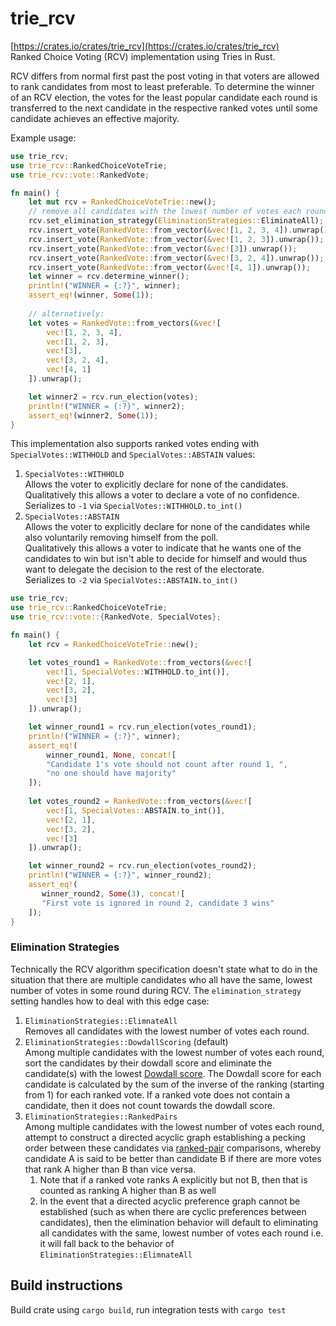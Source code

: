 # trie_rcv
[https://crates.io/crates/trie_rcv](https://crates.io/crates/trie_rcv)  
Ranked Choice Voting (RCV) implementation using Tries in Rust.  

RCV differs from normal first past the post voting in that voters are allowed 
to rank candidates from most to least preferable. To determine the winner of an RCV election, the
votes for the least popular candidate each round is transferred to the next candidate in the
respective ranked votes until some candidate achieves an effective majority.

Example usage:
```rust
use trie_rcv;
use trie_rcv::RankedChoiceVoteTrie;
use trie_rcv::vote::RankedVote;

fn main() {
    let mut rcv = RankedChoiceVoteTrie::new();
    // remove all candidates with the lowest number of votes each round
    rcv.set_elimination_strategy(EliminationStrategies::EliminateAll);
    rcv.insert_vote(RankedVote::from_vector(&vec![1, 2, 3, 4]).unwrap());
    rcv.insert_vote(RankedVote::from_vector(&vec![1, 2, 3]).unwrap());
    rcv.insert_vote(RankedVote::from_vector(&vec![3]).unwrap());
    rcv.insert_vote(RankedVote::from_vector(&vec![3, 2, 4]).unwrap());
    rcv.insert_vote(RankedVote::from_vector(&vec![4, 1]).unwrap());
    let winner = rcv.determine_winner();
    println!("WINNER = {:?}", winner);
    assert_eq!(winner, Some(1));
    
    // alternatively:
    let votes = RankedVote::from_vectors(&vec![
        vec![1, 2, 3, 4],
        vec![1, 2, 3],
        vec![3],
        vec![3, 2, 4],
        vec![4, 1]
    ]).unwrap();

    let winner2 = rcv.run_election(votes);
    println!("WINNER = {:?}", winner2);
    assert_eq!(winner2, Some(1));
}
```

This implementation also supports ranked votes ending 
with `SpecialVotes::WITHHOLD` and `SpecialVotes::ABSTAIN` values:
1. `SpecialVotes::WITHHOLD`   
Allows the voter to explicitly declare for none of the candidates.  
Qualitatively this allows a voter to declare a vote of no confidence.  
Serializes to `-1` via `SpecialVotes::WITHHOLD.to_int()`
2. `SpecialVotes::ABSTAIN`  
Allows the voter to explicitly declare for none of the candidates while also 
voluntarily removing himself from the poll.   
Qualitatively this allows a voter to indicate
that he wants one of the candidates to win but isn't able to decide for himself and 
would thus want to delegate the decision to the rest of the electorate.  
Serializes to `-2` via `SpecialVotes::ABSTAIN.to_int()`

```rust
use trie_rcv;
use trie_rcv::RankedChoiceVoteTrie;
use trie_rcv::vote::{RankedVote, SpecialVotes};

fn main() {
    let rcv = RankedChoiceVoteTrie::new();

    let votes_round1 = RankedVote::from_vectors(&vec![
        vec![1, SpecialVotes::WITHHOLD.to_int()],
        vec![2, 1],
        vec![3, 2],
        vec![3]
    ]).unwrap();

    let winner_round1 = rcv.run_election(votes_round1);
    println!("WINNER = {:?}", winner);
    assert_eq!(
        winner_round1, None, concat![
        "Candidate 1's vote should not count after round 1, ",
        "no one should have majority"
    ]);
    
    let votes_round2 = RankedVote::from_vectors(&vec![
        vec![1, SpecialVotes::ABSTAIN.to_int()],
        vec![2, 1],
        vec![3, 2],
        vec![3]
    ]).unwrap();

    let winner_round2 = rcv.run_election(votes_round2);
    println!("WINNER = {:?}", winner_round2);
    assert_eq!(
       winner_round2, Some(3), concat![
       "First vote is ignored in round 2, candidate 3 wins"
    ]);
}
```

### Elimination Strategies
Technically the RCV algorithm specification doesn't state what to do in the situation that
there are multiple candidates who all have the same, lowest number of votes in some round during
RCV. The `elimination_strategy` setting handles how to deal with this edge case:

1. `EliminationStrategies::ElimnateAll`  
Removes all candidates with the lowest number of votes each round.
2. `EliminationStrategies::DowdallScoring` (default)  
Among multiple candidates with the lowest number of votes each round,
sort the candidates by their dowdall score and eliminate the candidate(s)
with the lowest [Dowdall score](https://rdrr.io/cran/votesys/man/dowdall_method.html). 
The Dowdall score for each candidate is calculated by
the sum of the  inverse of the ranking (starting from 1) for each ranked vote. 
If a ranked vote does not contain a candidate, then it does not count 
towards the dowdall score.
3. `EliminationStrategies::RankedPairs`  
Among multiple candidates with the lowest number of votes each round, attempt
to construct  a directed acyclic graph establishing a pecking order between
these candidates via [ranked-pair](https://en.wikipedia.org/wiki/Ranked_pairs) 
comparisons, whereby candidate A is said to be better than candidate B 
if there are more votes that rank A higher than B
than vice versa.
   1. Note that if a ranked vote ranks A explicitly but not B, then that is
   counted as ranking A higher than B as well
   2. In the event that a directed acyclic preference graph cannot be established
   (such as when there are cyclic preferences between candidates), then the elimination
   behavior will default to eliminating all candidates with the same, 
   lowest number of votes each round i.e. it will fall back to the 
   behavior of `EliminationStrategies::ElimnateAll` 
   
## Build instructions  
Build crate using `cargo build`, run integration tests with `cargo test`
